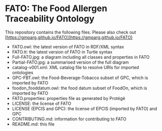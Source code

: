 # FATO: The Food Allergen Traceability Ontology

This repository contains the following files. Please also check out [https://gmparg.github.io/FATO](https://gmparg.github.io/FATO)

* FATO.owl: the latest version of FATO in RDF/XML syntax
* FATO.tt: the latest version of FATO in Turtle syntax
* Full-FATO.jpg: a diagram including all classes and properties in FATO
* Partial-FATO.jpg: a summarised version of the full diagram
* catalog-v001.xml: XML catalog file to resolve URIs for imported ontologies
* GPC-FBT.owl: the Food-Beverage-Tobacco subset of GPC, which is imported by FATO
* foodon_fooddatum.owl: the food datum subset of FoodOn, which is imported by FATO
* FATO.properties: properties file as generated by Protégé
* LICENSE: the license of FATO
* LICENSE (EPCIS and GPC): the license of EPCIS (imported by FATO) and GPC
* CONTRIBUTING.md: information for contributing to FATO
* README.md: this file
